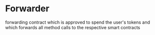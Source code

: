 # Forwarder
 forwarding contract which is approved to spend the user's tokens and which forwards all method calls to the respective smart contracts
